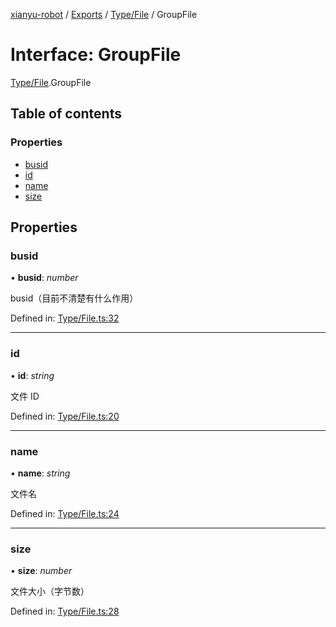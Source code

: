 [xianyu-robot](../README.md) / [Exports](../modules.md) / [Type/File](../modules/type_file.md) / GroupFile

# Interface: GroupFile

[Type/File](../modules/type_file.md).GroupFile

## Table of contents

### Properties

- [busid](type_file.groupfile.md#busid)
- [id](type_file.groupfile.md#id)
- [name](type_file.groupfile.md#name)
- [size](type_file.groupfile.md#size)

## Properties

### busid

• **busid**: *number*

busid（目前不清楚有什么作用）

Defined in: [Type/File.ts:32](https://github.com/blacktunes/xianyu-robot/blob/2c773a6/src/Type/File.ts#L32)

___

### id

• **id**: *string*

文件 ID

Defined in: [Type/File.ts:20](https://github.com/blacktunes/xianyu-robot/blob/2c773a6/src/Type/File.ts#L20)

___

### name

• **name**: *string*

文件名

Defined in: [Type/File.ts:24](https://github.com/blacktunes/xianyu-robot/blob/2c773a6/src/Type/File.ts#L24)

___

### size

• **size**: *number*

文件大小（字节数）

Defined in: [Type/File.ts:28](https://github.com/blacktunes/xianyu-robot/blob/2c773a6/src/Type/File.ts#L28)

